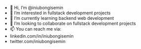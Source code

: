 - 👋 Hi, I’m @iniubongisemin
- 👀 I’m interested in fullstack development projects 
- 🌱 I’m currently learning backend web development 
- 💞️ I’m looking to collaborate on fullstack development projects 
- 📫 You can reach me via:
- linkedin.com/in/iniubongisemin
- twitter.com/iniubongisemin

<!---
iniubongisemin/iniubongisemin is a ✨ special ✨ repository because its `README.md` (this file) appears on your GitHub profile.
You can click the Preview link to take a look at your changes.
--->
